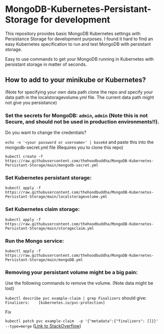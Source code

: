 # MongoDB-Kubernetes-Persistant-Storage for development
This repository provides basic MongoDB Kubernetes settings with Persistance Storage for development purposes. I found it hard to find an easy 
Kubernetes specification to run and test MongoDB with persistant storage. 

Easy to use commands to get your MongoDB running in Kubernetes with persistant storage in matter of seconds.  

## How to add to your minikube or Kubernetes?
 

(Note for specifying your own data path clone the repo and specify your data path in the localstoragevolume.yml file. The current data path might not give you persistance)

### Set the secrets for MongoDB: `admin`, `admin` (Note this is not Secure, and should not be used in production environments!!). 
Do you want to change the credentials?

`echo -n '<your password or username>' | base64` and paste this into the mongodb-secret.yml file (Requires you to clone this repo)

`kubectl create -f https://raw.githubusercontent.com/thehoodbuddha/MongoDB-Kubernetes-Persistant-Storage/main/mongodb-secret.yml`


### Set Kubernetes persistant storage:

`kubectl apply -f https://raw.githubusercontent.com/thehoodbuddha/MongoDB-Kubernetes-Persistant-Storage/main/localstoragevolume.yml`

### Set Kubernetes claim storage:

`kubectl apply -f https://raw.githubusercontent.com/thehoodbuddha/MongoDB-Kubernetes-Persistant-Storage/main/storageclaim.yml`

### Run the Mongo service:

`kubectl apply -f https://raw.githubusercontent.com/thehoodbuddha/MongoDB-Kubernetes-Persistant-Storage/main/mongoDB.yml`

### Removing your persistant volume might be a big pain:

Use the following commands to remove the volume. (Note data might be lost)

`kubectl describe pvc example-claim | grep Finalizers` should give: `Finalizers:    [kubernetes.io/pvc-protection]`

Fix 

`kubectl patch pvc example-claim  -p '{"metadata":{"finalizers": []}}' --type=merge`   ([Link to StackOverflow](https://stackoverflow.com/questions/51358856/kubernetes-cant-delete-persistentvolumeclaim-pvc/53305538))

